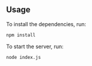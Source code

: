 ## Usage

To install the dependencies, run:
```bash
npm install
```

To start the server, run:
```bash
node index.js
```

